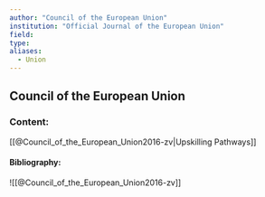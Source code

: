 ```yaml
---
author: "Council of the European Union"
institution: "Official Journal of the European Union"
field:
type:
aliases:
  - Union
---
```


## Council of the European Union

### Content:
[[@Council_of_the_European_Union2016-zv|Upskilling Pathways]]

#### Bibliography:

![[@Council_of_the_European_Union2016-zv]]